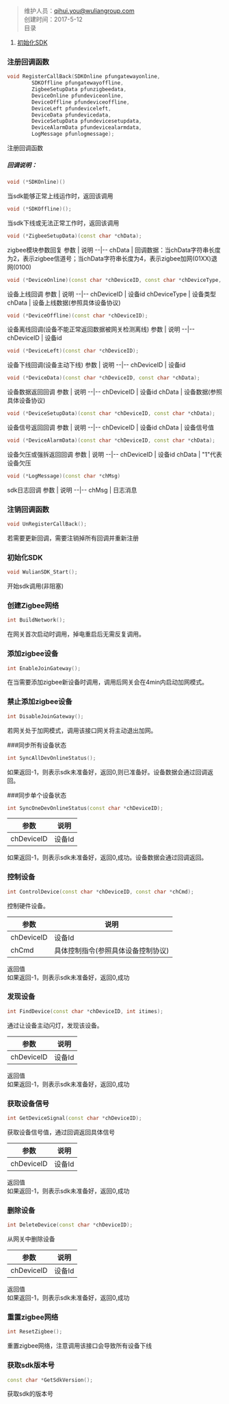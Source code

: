 

>维护人员：qihui.you@wuliangroup.com  
> 创建时间：2017-5-12  
目录  
1. [初始化SDK](###初始化SDK)

### 注册回调函数  
```c++
void RegisterCallBack(SDKOnline pfungatewayonline,
        SDKOffline pfungatewayoffline,
        ZigbeeSetupData pfunzigbeedata,
        DeviceOnline pfundeviceonline,
        DeviceOffline pfundeviceoffline,
        DeviceLeft pfundeviceleft,
        DeviceData pfundevicedata,
        DeviceSetupData pfundevicesetupdata,
        DeviceAlarmData pfundevicealarmdata,
        LogMessage pfunlogmessage);
```
注册回调函数
##### 回调说明：
```c++
void (*SDKOnline)()
```  
当sdk能够正常上线运作时，返回该调用  

```c++
void (*SDKOffline)();
```  
当sdk下线或无法正常工作时，返回该调用

```c++
void (*ZigbeeSetupData)(const char *chData);
```  
zigbee模块参数回复
参数  | 说明
--|--
chData  |  回调数据：当chData字符串长度为2，表示zigbee信道号；当chData字符串长度为4，表示zigbee加网(01XX)退网(0100)

```c++
void (*DeviceOnline)(const char *chDeviceID, const char *chDeviceType, const char *chData);
```  
设备上线回调
参数  | 说明
--|--
chDeviceID  | 设备id
chDeviceType  |  设备类型
chData  |  设备上线数据(参照具体设备协议)  

```c++
void (*DeviceOffline)(const char *chDeviceID);
```  
设备离线回调(设备不能正常返回数据被网关检测离线)
参数  | 说明
--|--
chDeviceID  | 设备id

```c++
void (*DeviceLeft)(const char *chDeviceID);
```  
设备下线回调(设备主动下线)
参数  | 说明
--|--
chDeviceID  | 设备id

```c++
void (*DeviceData)(const char *chDeviceID, const char *chData);
```  
设备数据返回回调
参数  | 说明
--|--
chDeviceID  | 设备id
chData  |  设备数据(参照具体设备协议)  

```c++
void (*DeviceSetupData)(const char *chDeviceID, const char *chData);
```  
设备信号返回回调
参数  | 说明
--|--
chDeviceID  | 设备id
chData  |  设备信号值

```c++
void (*DeviceAlarmData)(const char *chDeviceID, const char *chData);
```  
设备欠压或强拆返回回调
参数  | 说明
--|--
chDeviceID  | 设备id
chData  |  "1"代表设备欠压

```c++
void (*LogMessage)(const char *chMsg)
```  
sdk日志回调
参数  | 说明
--|--
chMsg  | 日志消息

### 注销回调函数
```c++
void UnRegisterCallBack();
```  
若需要更新回调，需要注销掉所有回调并重新注册  

### 初始化SDK
```c++
void WulianSDK_Start();
```  
开始sdk调用(非阻塞)

### 创建Zigbee网络
```c++
int BuildNetwork();
```  
在网关首次启动时调用，掉电重启后无需反复调用。

### 添加zigbee设备
```c++
int EnableJoinGateway();
```  
在当需要添加zigbee新设备时调用，调用后网关会在4min内启动加网模式。

### 禁止添加zigbee设备
```c++
int DisableJoinGateway();
```  
若网关处于加网模式，调用该接口网关将主动退出加网。

###同步所有设备状态
```c++
int SyncAllDevOnlineStatus();
```  
如果返回-1，则表示sdk未准备好，返回0,则已准备好。设备数据会通过回调返回。

###同步单个设备状态
```c++
int SyncOneDevOnlineStatus(const char *chDeviceID);
```  
参数  | 说明
--|--
chDeviceID  |  设备Id
如果返回-1，则表示sdk未准备好，返回0,成功。设备数据会通过回调返回。

### 控制设备
```c++
int ControlDevice(const char *chDeviceID, const char *chCmd);
```  
控制硬件设备。  

参数  | 说明
--|--
chDeviceID  |  设备Id
chCmd  |  具体控制指令(参照具体设备控制协议)

返回值  
如果返回-1，则表示sdk未准备好，返回0,成功


### 发现设备
```c++
int FindDevice(const char *chDeviceID, int itimes);
```  
通过让设备主动闪灯，发现该设备。  

参数  | 说明
--|--
chDeviceID  |  设备Id

返回值  
如果返回-1，则表示sdk未准备好，返回0,成功

### 获取设备信号
```c++
int GetDeviceSignal(const char *chDeviceID);
```  
获取设备信号值，通过回调返回具体信号  

参数  | 说明
--|--
chDeviceID  |  设备Id

返回值  
如果返回-1，则表示sdk未准备好，返回0,成功

### 删除设备
```c++
int DeleteDevice(const char *chDeviceID);
```  
从网关中删除设备

参数  | 说明
--|--
chDeviceID  |  设备Id

返回值  
如果返回-1，则表示sdk未准备好，返回0,成功

### 重置zigbee网络
```c++
int ResetZigbee();
```
重置zigbee网络，注意调用该接口会导致所有设备下线


### 获取sdk版本号
```c++
const char *GetSdkVersion();
```  
获取sdk的版本号
